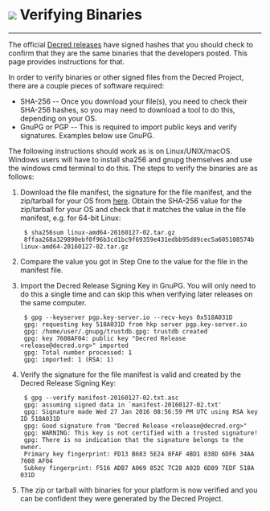 # <img class="dcr-icon" src="/img/dcr-icons/Code.svg" /> Verifying Binaries 

---

The official
[Decred releases](https://github.com/decred/decred-release) have
signed hashes that you should check to confirm that they are the same
binaries that the developers posted.  This page provides instructions
for that.

In order to verify binaries or other signed files from the Decred
Project, there are a couple pieces of software required:

* SHA-256 -- Once you download your file(s), you need to check their
  SHA-256 hashes, so you may need to download a tool to do this,
  depending on your OS.
* GnuPG or PGP -- This is required to import public keys and verify
  signatures. Examples below use GnuPG.

The following instructions should work as is on Linux/UNIX/macOS.
Windows users will have to install sha256 and gnupg themselves and use
the windows cmd terminal to do this.  The steps to verify the binaries
are as follows:

1. Download the file manifest, the signature for the file manifest, and the zip/tarball for your OS from [here](https://github.com/decred/decred-binaries). Obtain the SHA-256 value for the zip/tarball for your OS and check that it matches the value in the file manifest, e.g. for 64-bit Linux:

        $ sha256sum linux-amd64-20160127-02.tar.gz
        8ffaa268a329890ebf0f96b3cd1bc9f69359e431edbb95d89cec5a605108574b linux-amd64-20160127-02.tar.gz

1. Compare the value you got in Step One to the value for the file in the manifest file.

1. Import the Decred Release Signing Key in GnuPG.  You will only need to do this a single time and can skip this when verifying later releases on the same computer.

        $ gpg --keyserver pgp.key-server.io --recv-keys 0x518A031D
        gpg: requesting key 518A031D from hkp server pgp.key-server.io
        gpg: /home/user/.gnupg/trustdb.gpg: trustdb created
        gpg: key 7608AF04: public key "Decred Release <release@decred.org>" imported
        gpg: Total number processed: 1
        gpg: imported: 1 (RSA: 1)

1. Verify the signature for the file manifest is valid and created by the Decred Release Signing Key:

        $ gpg --verify manifest-20160127-02.txt.asc
        gpg: assuming signed data in `manifest-20160127-02.txt'
        gpg: Signature made Wed 27 Jan 2016 08:56:59 PM UTC using RSA key ID 518A031D
        gpg: Good signature from "Decred Release <release@decred.org>"
        gpg: WARNING: This key is not certified with a trusted signature!
        gpg: There is no indication that the signature belongs to the owner.
        Primary key fingerprint: FD13 B683 5E24 8FAF 4BD1 838D 6DF6 34AA 7608 AF04
        Subkey fingerprint: F516 ADB7 A069 852C 7C28 A02D 6D89 7EDF 518A 031D

1. The zip or tarball with binaries for your platform is now verified and you can be confident they were generated by the Decred Project.
